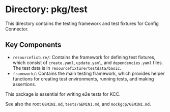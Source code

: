 # Directory: pkg/test

This directory contains the testing framework and test fixtures for Config Connector.

## Key Components

*   `resourcefixture/`: Contains the framework for defining test fixtures, which consist of `create.yaml`, `update.yaml`, and `dependencies.yaml` files. The test data is in `resourcefixture/testdata/basic`.
*   `framework/`: Contains the main testing framework, which provides helper functions for creating test environments, running tests, and making assertions.

This package is essential for writing e2e tests for KCC.

See also the root `GEMINI.md`, `tests/GEMINI.md`, and `mockgcp/GEMINI.md`.
